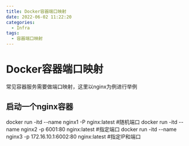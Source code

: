 ```yaml
---
title: Docker容器端口映射
date: 2022-06-02 11:22:20
categories: 
  - Infra
tags: 
  - 容器端口映射
---
```


# Docker容器端口映射
常见容器服务需要做端口映射，这里以nginx为例进行举例

## 启动一个nginx容器
docker run -itd --name nginx1 -P nginx:latest #随机端口
docker run -itd --name nginx2 -p 6001:80 nginx:latest #指定端口
docker run -itd --name nginx3 -p 172.16.10.1:6002:80 nginx:latest #指定IP和端口
